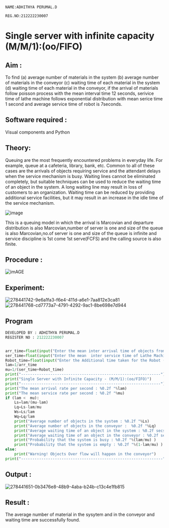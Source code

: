                                                                NAME:ADHITHYA PERUMAL.D     
                                                               REG.NO:212222230007
# Single server with infinite capacity (M/M/1):(oo/FIFO)
## Aim :
To find (a) average number of materials in the system (b) average number of materials in the conveyor (c) waiting time of each material in the system (d) waiting time of each material in the conveyor, if the arrival  of materials follow poisson process with the mean interval time 12 seconds, serivice time of lathe machine follows exponential distribution with mean serice time 1 second and average service time of robot is 7seconds.

## Software required :
Visual components and Python

## Theory:
Queuing are the most frequently encountered problems in everyday life. For example, queue at a cafeteria, library, bank, etc. Common to all of these cases are the arrivals of objects requiring service and the attendant delays when the service mechanism is busy. Waiting lines cannot be eliminated completely, but suitable techniques can be used to reduce the waiting time of an object in the system. A long waiting line may result in loss of customers to an organization. Waiting time can be reduced by providing additional service facilities, but it may result in an increase in the idle time of the service mechanism.

![image](1.png)

This is a queuing model in which the arrival is Marcovian and departure distribution is also Marcovian,number of server is one and size of the queue is also Marcovian,no.of server is one and size of the queue is infinite and service discipline is 1st come 1st serve(FCFS) and the calling source is also finite.

## Procedure :

![imAGE](2.png)

## Experiment:
![278441742-9e6a1fa3-f6e4-411d-a6e1-7aa812e3ca81](https://github.com/S-ARVIND01/Single-server-infinite-capacity---Markov-Model/assets/118707337/2fb9504c-e197-436d-a641-d998ab7f58ed)
![278441768-cd7773a7-4791-4292-9ac1-8be698e7d944](https://github.com/S-ARVIND01/Single-server-infinite-capacity---Markov-Model/assets/118707337/c8775837-389b-4824-bfbb-65036a9d6fb6)
## Program
```python
DEVELOPED BY : ADHITHYA PERUMAL.D
REGISTER NO : 212222230007
```
```py

arr_time=float(input("Enter the mean inter arrival time of objects from Feeder (in secs): "))
ser_time=float(input("Enter the mean  inter service time of Lathe Machine (in secs) :  "))
Robot_time=float(input("Enter the Additional time taken for the Robot (in secs) :  "))
lam=1/arr_time
mu=1/(ser_time+Robot_time)
print("--------------------------------------------------------------")
print("Single Server with Infinite Capacity - (M/M/1):(oo/FIFO)")
print("--------------------------------------------------------------")
print("The mean arrival rate per second : %0.2f "%lam)
print("The mean service rate per second : %0.2f "%mu)
if (lam <  mu):
    Ls=lam/(mu-lam)
    Lq=Ls-lam/mu
    Ws=Ls/lam
    Wq=Lq/lam
    print("Average number of objects in the system : %0.2f "%Ls)
    print("Average number of objects in the conveyor :  %0.2f "%Lq)
    print("Average waiting time of an object in the system : %0.2f secs"%Ws)
    print("Average waiting time of an object in the conveyor : %0.2f secs"%Wq)
    print("Probability that the system is busy : %0.2f "%(lam/mu) )
    print("Probability that the system is empty : %0.2f "%(1-lam/mu) )
else:
    print("Warning! Objects Over flow will happen in the conveyor")
print("---------------------------------------------------------------")
```
## Output :
![278441651-0b3476e8-48b9-4aba-b24b-c13c4e1fb815](https://github.com/S-ARVIND01/Single-server-infinite-capacity---Markov-Model/assets/118707337/3a20705c-7b2b-4fe8-8c4e-ef590d5dc86f)

## Result :
The average number of material in the sysytem and in the conveyor and waiting time are successfully found.






 

